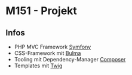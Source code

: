 # M151 - Projekt

## Infos

- PHP MVC Framework [Symfony](https://symfony.com/)
- CSS-Framework mit [Bulma](https://bulma.io/)
- Tooling mit Dependency-Manager [Composer](https://getcomposer.org/)
- Templates mit [Twig](https://twig.symfony.com/doc/3.x/)
